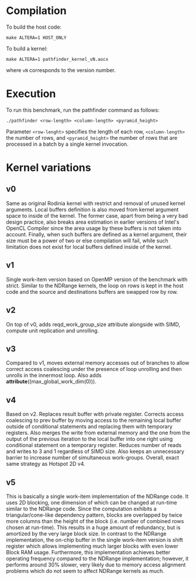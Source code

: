 # Compilation

To build the host code:

```
make ALTERA=1 HOST_ONLY
```

To build a kernel:

```
make ALTERA=1 pathfinder_kernel_vN.aocx
```

where `vN` corresponds to the version number.

# Execution

To run this benchmark, run the pathfinder command as follows:

```
./pathfinder <row-length> <column-length> <pyramid_height>
```

Parameter `<row-lenght>` specifies the length of each row, `<column-length>` the number of rows, and `<pyramid_height>` the number of rows that are processed in a batch by a single kernel invocation.

# Kernel variations

## v0

Same as original Rodinia kernel with restrict and removal of unused
kernel arguments. Local buffers definition is also moved from kernel
argument space to inside of the kernel. The former case, apart from being
a very bad design practice, also breaks area estimation in earlier versions
of Intel's OpenCL Compiler since the area usage by these buffers is not
taken into account. Finally, when such buffers are defined as a kernel
argument, their size must be a power of two or else compilation will fail,
while such limitation does not exist for local buffers defined inside of
the kernel.

## v1

Single work-item version based on OpenMP version of the benchmark
with strict. Similar to the NDRange kernels, the loop on rows is
kept in the host code and the source and destinations buffers are
swapped row by row.

## v2

On top of v0, adds reqd_work_group_size attribute alongside with SIMD,
compute unit replication and unrolling.

## v3

Compared to v1, moves external memory accesses out of branches to allow
correct access coalescing under the presence of loop unrolling and then
unrolls in the innermost loop. Also adds __attribute__((max_global_work_dim(0))).

## v4

Based on v2. Replaces result buffer with private register. Corrects access
coalescing to prev buffer by moving access to the remaining local buffer
outside of conditional statements and replacing them with temporary registers.
Also merges the write from external memory and the one from the output of the
previous iteration to the local buffer into one right using conditional statement
on a temporary register. Reduces number of reads and writes to 3 and 1 regardless
of SIMD size. Also keeps an unnecessary barrier to increase number of simultaneous
work-groups. Overall, exact same strategy as Hotspot 2D v4.

## v5

This is basically a single work-item implementation of the NDRange code. It uses
2D blocking, one dimension of which can be changed at run-time similar to the NDRange
code. Since the computation exhibits a triangular/cone-like dependency pattern,
blocks are overlapped by twice more columns than the height of the block (i.e.
number of combined rows chosen at run-time). This results in a huge amount of redundancy,
but is amortized by the very large block size. In contrast to the NDRange implementation,
the on-chip buffer in the single work-item version is shift register which allows
implementing much larger blocks with even lower Block RAM usage. Furthermore, this
implementation achieves better operating frequency compared to the NDRange implementation;
however, it performs around 30% slower, very likely due to memory access alignment problems
which do not seem to affect NDRange kernels as much.